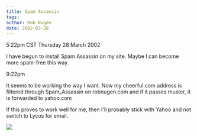 ```yaml
---
title: Spam Assassin
tags: 
author: Rob Nugen
date: 2002-03-28
---
```


<title></title>
<p class=date>5:22pm CST Thursday 28 March 2002</p>

<p>I have begun to install Spam Assassin on my site.  Maybe I can
become more spam-free this way.</p>

<p class=date>9:22pm</p>

<p>It seems to be working the way I want.  Now my cheerful.com address
is filtered through Spam_Assassin on robnugen.com and if it passes
muster, it is forwarded to yahoo.com</p>

<p>If this proves to work well for me, then I'll probably stick with
Yahoo and not switch to Lycos for email.</p>

<p><img src='/images/rob/wL-ROB.gif'/></p>

